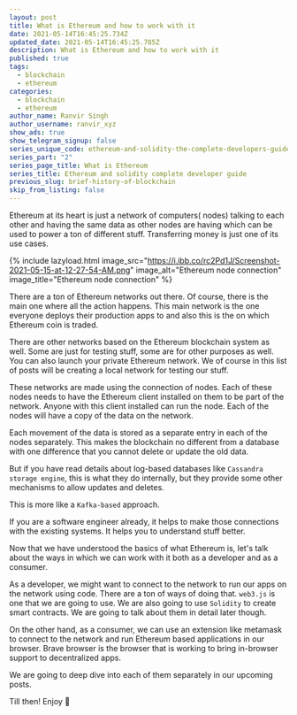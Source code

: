 ```yaml
---
layout: post
title: What is Ethereum and how to work with it
date: 2021-05-14T16:45:25.734Z
updated_date: 2021-05-14T16:45:25.785Z
description: What is Ethereum and how to work with it
published: true
tags:
  - blockchain
  - ethereum
categories:
  - blockchain
  - ethereum
author_name: Ranvir Singh
author_username: ranvir_xyz
show_ads: true
show_telegram_signup: false
series_unique_code: ethereum-and-solidity-the-complete-developers-guide
series_part: "2"
series_page_title: What is Ethereum
series_title: Ethereum and solidity complete developer guide
previous_slug: brief-history-of-blockchain
skip_from_listing: false
---
```

Ethereum at its heart is just a network of computers( nodes) talking to each other and having the same data as other nodes are having which can be used to power a ton of different stuff. Transferring money is just one of its use cases.

{% include lazyload.html image_src="https://i.ibb.co/rc2Pd1J/Screenshot-2021-05-15-at-12-27-54-AM.png" image_alt="Ethereum node connection" image_title="Ethereum node connection" %}

There are a ton of Ethereum networks out there. Of course, there is the main one where all the action happens. This main network is the one everyone deploys their production apps to and also this is the on which Ethereum coin is traded.

There are other networks based on the Ethereum blockchain system as well. Some are just for testing stuff, some are for other purposes as well. You can also launch your private Ethereum network. We of course in this list of posts will be creating a local network for testing our stuff.

These networks are made using the connection of nodes. Each of these nodes needs to have the Ethereum client installed on them to be part of the network. Anyone with this client installed can run the node. Each of the nodes will have a copy of the data on the network.

Each movement of the data is stored as a separate entry in each of the nodes separately. This makes the blockchain no different from a database with one difference that you cannot delete or update the old data.

But if you have read details about log-based databases like `Cassandra storage engine`, this is what they do internally, but they provide some other mechanisms to allow updates and deletes.

This is more like a `Kafka-based` approach.

If you are a software engineer already, it helps to make those connections with the existing systems. It helps you to understand stuff better.

Now that we have understood the basics of what Ethereum is, let's talk about the ways in which we can work with it both as a developer and as a consumer.

As a developer, we might want to connect to the network to run our apps on the network using code. There are a ton of ways of doing that. `web3.js` is one that we are going to use. We are also going to use `Solidity` to create smart contracts. We are going to talk about them in detail later though.

On the other hand, as a consumer, we can use an extension like metamask to connect to the network and run Ethereum based applications in our browser. Brave browser is the browser that is working to bring in-browser support to decentralized apps.

We are going to deep dive into each of them separately in our upcoming posts.

Till then! Enjoy 🎉